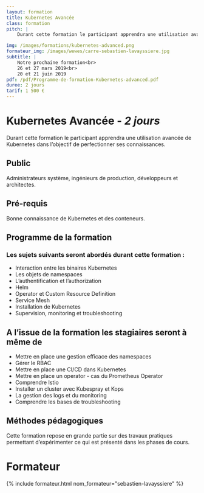 ```yaml
---
layout: formation
title: Kubernetes Avancée
class: formation
pitch: |
    Durant cette formation le participant apprendra une utilisation avancée de Kubernetes dans l’objectif de perfectionner ses connaissances. 

img: /images/formations/kubernetes-advanced.png
formateur_img: /images/wewes/carre-sebastien-lavayssiere.jpg
subtitle: |
    Notre prochaine formation<br>
    26 et 27 mars 2019<br>
    20 et 21 juin 2019
pdf: /pdf/Programme-de-formation-Kubernetes-advanced.pdf
duree: 2 jours
tarif: 1 500 €
---
```


# Kubernetes Avancée - *2 jours*


Durant cette formation le participant apprendra une utilisation avancée de Kubernetes dans l’objectif de perfectionner ses connaissances.


## Public


Administrateurs système, ingénieurs de production, développeurs et architectes.

## Pré-requis


Bonne connaissance de Kubernetes et des conteneurs.


## Programme de la formation

### Les sujets suivants seront abordés durant cette formation :

* Interaction entre les binaires Kubernetes
* Les objets de namespaces
* L’authentification et l’authorization
* Helm
* Operator et Custom Resource Definition
* Service Mesh
* Installation de Kubernetes
* Supervision, monitoring et troubleshooting


## A l’issue de la formation les stagiaires seront à même de


* Mettre en place une gestion efficace des namespaces
* Gérer le RBAC
* Mettre en place une CI/CD dans Kubernetes
* Mettre en place un operator - cas du Prometheus Operator
* Comprendre Istio
* Installer un cluster avec Kubespray et Kops
* La gestion des logs et du monitoring
* Comprendre les bases de troubleshooting


## Méthodes pédagogiques

Cette formation repose en grande partie sur des travaux pratiques permettant d’expérimenter ce qui est présenté dans les phases de cours.

# Formateur

{% include formateur.html nom_formateur="sebastien-lavayssiere" %}
